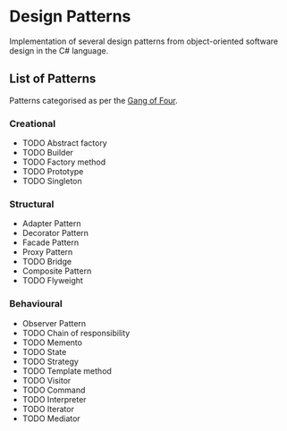 # Design Patterns
Implementation of several design patterns from object-oriented software design in the C# language.

## List of Patterns
Patterns categorised as per the [Gang of Four](https://en.wikipedia.org/wiki/Design_Patterns).

### Creational
- TODO Abstract factory
- TODO Builder
- TODO Factory method
- TODO Prototype
- TODO Singleton

### Structural
- Adapter Pattern
- Decorator Pattern
- Facade Pattern
- Proxy Pattern
- TODO Bridge
- Composite Pattern
- TODO Flyweight

### Behavioural
- Observer Pattern
- TODO Chain of responsibility
- TODO Memento
- TODO State
- TODO Strategy
- TODO Template method 
- TODO Visitor
- TODO Command
- TODO Interpreter
- TODO Iterator
- TODO Mediator
         
